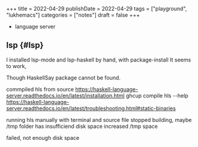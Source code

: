 +++
title = 2022-04-29
publishDate = 2022-04-29
tags = ["playground", "lukhemacs"]
categories = ["notes"]
draft = false
+++

-   language server

<!--more-->


## lsp {#lsp}

I installed lsp-mode and lsp-haskell by hand, with package-install
It seems to work,

Though HaskellSay package cannot be found.

commpiled hls from source
<https://haskell-language-server.readthedocs.io/en/latest/installation.html>
ghcup compile hls --help
<https://haskell-language-server.readthedocs.io/en/latest/troubleshooting.html#static-binaries>

running hls manually with terminal and source file
stopped building, maybe /tmp folder has insufficiend disk space
increased /tmp space

failed, not enough disk space
